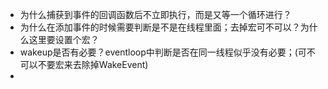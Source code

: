 * 为什么捕获到事件的回调函数后不立即执行，而是又等一个循环进行？
* 为什么在添加事件的时候需要判断是不是在线程里面；去掉宏可不可以？为什么这里要设置个宏？
* wakeup是否有必要？eventloop中判断是否在同一线程似乎没有必要；(可不可以不要宏来去除掉WakeEvent)
*
